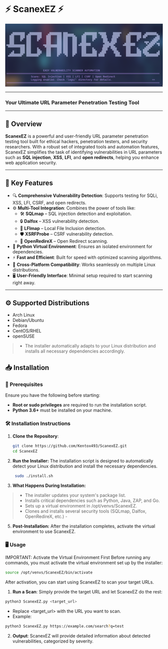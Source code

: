 # ⚡️ ScanexEZ ⚡️
![ScanexEZ Banner](img/logo.png)

---

### **Your Ultimate URL Parameter Penetration Testing Tool**

---

## 🚀 Overview
**ScanexEZ** is a powerful and user-friendly URL parameter penetration testing tool built for ethical hackers, penetration testers, and security researchers. With a robust set of integrated tools and automation features, ScanexEZ simplifies the task of identifying vulnerabilities in URL parameters such as **SQL injection**, **XSS**, **LFI**, and **open redirects**, helping you enhance web application security.

---

## 🎯 Key Features
- 🔍 **Comprehensive Vulnerability Detection**: Supports testing for SQLi, XSS, LFI, CSRF, and open redirects.
- ⚙️ **Multi-Tool Integration**: Combines the power of tools like:
  - 🛠️ **SQLmap** – SQL injection detection and exploitation.
  - 🔒 **Dalfox** – XSS vulnerability detection.
  - 📂 **LFImap** – Local File Inclusion detection.
  - 🛡️ **XSRFProbe** – CSRF vulnerability detection.
  - 🧭 **OpenRedireX** – Open Redirect scanning.
- 🧩 **Python Virtual Environment**: Ensures an isolated environment for dependencies.
- ⚡ **Fast and Efficient**: Built for speed with optimized scanning algorithms.
- 🔄 **Cross-Platform Compatibility**: Works seamlessly on multiple Linux distributions.
- 🖥️ **User-Friendly Interface**: Minimal setup required to start scanning right away.

---
## ⚙️ Supported Distributions
- Arch Linux
- Debian/Ubuntu
- Fedora
- CentOS/RHEL
- openSUSE
> - The installer automatically adapts to your Linux distribution and installs all necessary dependencies accordingly.

## 📥 Installation

### 🔧 Prerequisites
Ensure you have the following before starting:
- **Root or sudo privileges** are required to run the installation script.
- **Python 3.6+** must be installed on your machine.

### 🛠️ Installation Instructions
1. **Clone the Repository**:
   ```bash
   git clone https://github.com/Kentox493/ScanexEZ.git
   cd ScanexEZ
   
2. **Run the Installer:** The installation script is designed to automatically detect your Linux distribution and        install the necessary dependencies.
   ```bash
    sudo ./install.sh
   
3. **What Happens During Installation:**
    
  > - The installer updates your system's package list.
  > - Installs critical dependencies such as Python, Java, ZAP, and Go.
  > - Sets up a virtual environment in /opt/venvs/ScanexEZ.
  > - Clones and installs several security tools (SQLmap, Dalfox, OpenRedireX, etc.)
    - 
5. **Post-Installation:** After the installation completes, activate the virtual environment to use ScanexEZ.

### 🖥️ Usage
IMPORTANT: Activate the Virtual Environment First
Before running any commands, you must activate the virtual environment set up by the installer:

```bash
source /opt/venvs/ScanexEZ/bin/activate
```
After activation, you can start using ScanexEZ to scan your target URLs.
1. **Run a Scan**: Simply provide the target URL and let ScanexEZ do the rest:

```bash
python3 ScanexEZ.py <target_url>
```
- Replace <target_url> with the URL you want to scan.
- Example:

```bash
python3 ScanexEZ.py https://example.com/search?q=test
```
2. **Output**:
ScanexEZ will provide detailed information about detected vulnerabilities, categorized by severity.


